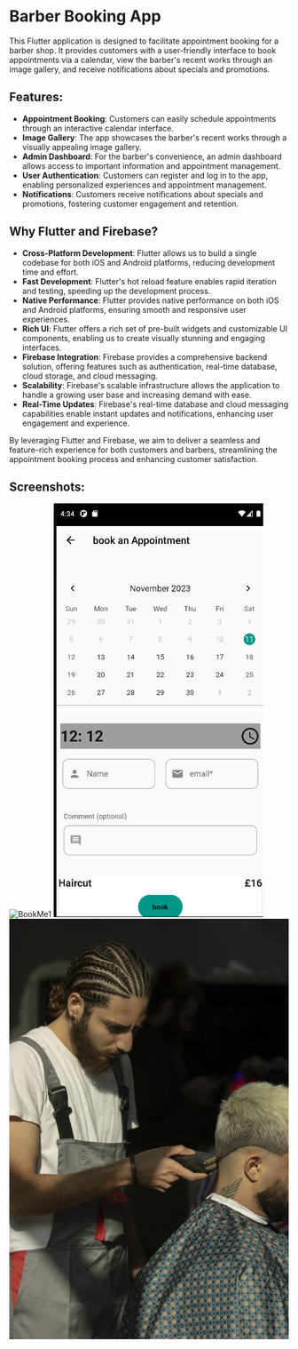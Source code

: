 # Barber Booking App

This Flutter application is designed to facilitate appointment booking for a barber shop. It provides customers with a user-friendly interface to book appointments via a calendar, view the barber's recent works through an image gallery, and receive notifications about specials and promotions.

## Features:
- **Appointment Booking**: Customers can easily schedule appointments through an interactive calendar interface.
- **Image Gallery**: The app showcases the barber's recent works through a visually appealing image gallery.
- **Admin Dashboard**: For the barber's convenience, an admin dashboard allows access to important information and appointment management.
- **User Authentication**: Customers can register and log in to the app, enabling personalized experiences and appointment management.
- **Notifications**: Customers receive notifications about specials and promotions, fostering customer engagement and retention.

## Why Flutter and Firebase?
- **Cross-Platform Development**: Flutter allows us to build a single codebase for both iOS and Android platforms, reducing development time and effort.
- **Fast Development**: Flutter's hot reload feature enables rapid iteration and testing, speeding up the development process.
- **Native Performance**: Flutter provides native performance on both iOS and Android platforms, ensuring smooth and responsive user experiences.
- **Rich UI**: Flutter offers a rich set of pre-built widgets and customizable UI components, enabling us to create visually stunning and engaging interfaces.
- **Firebase Integration**: Firebase provides a comprehensive backend solution, offering features such as authentication, real-time database, cloud storage, and cloud messaging.
- **Scalability**: Firebase's scalable infrastructure allows the application to handle a growing user base and increasing demand with ease.
- **Real-Time Updates**: Firebase's real-time database and cloud messaging capabilities enable instant updates and notifications, enhancing user engagement and experience.

By leveraging Flutter and Firebase, we aim to deliver a seamless and feature-rich experience for both customers and barbers, streamlining the appointment booking process and enhancing customer satisfaction.

## Screenshots:
![BookMe1](images/bookme1.png)
![BookMe2](images/bookme2.png)
![Home](images/379.jpg)












